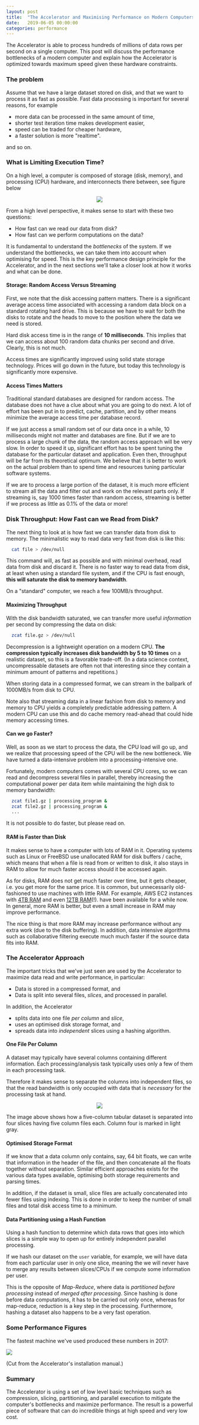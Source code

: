 ```yaml
---
layout: post
title:  "The Accelerator and Maximising Performance on Modern Computers"
date:   2019-06-05 00:00:00
categories: performance
---
```


The Accelerator is able to process hundreds of millions of data rows
per second on a single computer.  This post will discuss the
performance bottlenecks of a modern computer and explain how the
Accelerator is optimized towards maximum speed given these hardware
constraints.



### The problem

Assume that we have a large dataset stored on disk, and that we want
to process it as fast as possible.  Fast data processing is important
for several reasons, for example
  - more data can be processed in the same amount of time,
  - shorter test iteration time makes development easier,
  - speed can be traded for cheaper hardware,
  - a faster solution is more "realtime".

and so on.


### What is Limiting Execution Time?

On a high level, a computer is composed of storage (disk, memory), and
processing (CPU) hardware, and interconnects there between, see figure
below

<p align="center"><img src="{{ site.baseurl }}assets/computer.svg"> </p>

From a high level perspective, it makes sense to start with these two
questions:

 - How fast can we read our data from disk?
 - How fast can we perform computations on the data?

It is fundamental to understand the _bottlenecks_ of the system.  If
we understand the bottlenecks, we can take them into account when
optimising for speed.  This is the key performance design principle
for the Accelerator, and in the next sections we'll take a closer look
at how it works and what can be done.



#### Storage:  Random Access Versus Streaming

First, we note that the disk accessing pattern matters.  There is a
significant average access time associated with accessing a random
data block on a standard rotating hard drive.  This is because we have
to wait for both the disks to rotate and the heads to move to the
position where the data we need is stored.

Hard disk access time is in the range of **10 milliseconds**.  This
implies that we can access about 100 random data chunks per second and
drive.  Clearly, this is not much.

Access times are significantly improved using solid state storage
technology.  Prices will go down in the future, but today this
technology is significantly more expensive.



#### Access Times Matters

Traditional standard databases are designed for random access.  The
database does not have a clue about what you are going to do next.  A
lot of effort has been put in to predict, cache, partition, and by
other means minimize the average access time per database record.

If we just access a small random set of our data once in a while, 10
milliseconds might not matter and databases are fine.  But if we are
to process a large chunk of the data, the random access approach will
be very slow.  In order to speed it up, significant effort has to be
spent tuning the database for the particular dataset and application.
Even then, throughput will be far from its theoretical optimum.  We
believe that it is better to work on the actual problem than to spend
time and resources tuning particular software systems.

If we are to process a large portion of the dataset, it is much more
efficient to stream all the data and filter out and work on the
relevant parts only.  If streaming is, say 1000 times faster than
random access, streaming is better if we process as little as 0.1% of
the data or more!



### Disk Throughput:  How Fast can we Read from Disk?

The next thing to look at is how fast we can transfer data from disk
to memory.  The minimalistic way to read data very fast from disk is
like this:

```bash
  cat file > /dev/null
```

This command will, as fast as possible and with minimal overhead, read
data from disk and discard it.  There is no faster way to read data
from disk, at least when using a standard file system, and if the CPU
is fast enough, **this will saturate the disk to memory bandwidth**.

On a "standard" computer, we reach a few 100MB/s throughput.



#### Maximizing Throughput

With the disk bandwidth saturated, we can transfer more useful
_information_ per second by compressing the data on disk:

```bash
  zcat file.gz > /dev/null
```

Decompression is a lightweight operation on a modern CPU.  **The
compression typically increases disk bandwidth by 5 to 10 times** on a
realistic dataset, so this is a favorable trade-off.  (In a data
science context, uncompressable datasets are often not that
interesting since they contain a minimum amount of patterns and
repetitions.)

When storing data in a compressed format, we can stream in the
ballpark of 1000MB/s from disk to CPU.

Note also that streaming data in a linear fashion from disk to memory
and memory to CPU yields a completely predictable addressing pattern.
A modern CPU can use this and do cache memory read-ahead that could
hide memory accessing times.



#### Can we go Faster?

Well, as soon as we start to process the data, the CPU load will go
up, and we realize that processing speed of the CPU will be the new
bottleneck.  We have turned a data-intensive problem into a
processing-intensive one.

Fortunately, modern computers comes with several CPU cores, so we can
read and decompress several files in parallel, thereby increasing the
computational power per data item while maintaining the high disk to
memory bandwidth:

```bash
  zcat file1.gz | processing_program &
  zcat file2.gz | processing_program &
  ...
```

It is not possible to do faster, but please read on.



#### RAM is Faster than Disk

It makes sense to have a computer with lots of RAM in it.  Operating
systems such as Linux or FreeBSD use unallocated RAM for disk buffers
/ cache, which means that when a file is read from or written to disk,
it also stays in RAM to allow for much faster access should it be
accessed again.

As for disks, RAM does not get much faster over time, but it gets
cheaper, i.e. you get more for the same price.  It is common, but
unnecessarily old-fashioned to use machines with little RAM.  For
example, AWS EC2 instances with [4TB
RAM](https://aws.amazon.com/blogs/aws/now-available-ec2-instances-with-4-tb-of-memory/)
and even [12TB
RAM](https://aws.amazon.com/blogs/aws/now-available-amazon-ec2-high-memory-instances-with-6-9-and-12-tb-of-memory-perfect-for-sap-hana/)(!).
have been available for a while now.  In general, more RAM is better,
but even a small increase in RAM may improve performance.

The nice thing is that more RAM may increase performance without any
extra work (due to the disk buffering).  In addition, data intensive
algorithms such as collaborative filtering execute much much faster if
the source data fits into RAM.



### The Accelerator Approach

The important tricks that we've just seen are used by the Accelerator to
maximize data read and write performance, in particular:

  - Data is stored in a compressed format, and
  - Data is split into several files, _slices_, and processed in
    parallel.

In addition, the Accelerator

  - splits data into one file _per column_ and _slice_,
  - uses an optimised disk storage format, and
  - spreads data into _independent_ slices using a hashing algorithm.



#### One File Per Column

A dataset may typically have several columns containing different
information.  Each processing/analysis task typically uses only a few
of them in each processing task.

Therefore it makes sense to separate the columns into independent
files, so that the read bandwidth is only occupied with data that is
_necessary_ for the processing task at hand.

<p align="center"><img src="{{ site.baseurl }}assets/dataset.svg"> </p>

The image above shows how a five-column tabular dataset is separated
into four slices having five column files each.  Column four is marked
in light gray.



#### Optimised Storage Format

If we know that a data column only contains, say, 64 bit floats, we
can write that information in the header of the file, and then
concatenate all the floats together without separation.  Similar
efficient approaches exists for the various data types available,
optimising both storage requirements and parsing times.

In addition, if the dataset is small, slice files are actually
concatenated into fewer files using indexing.  This is done in order
to keep the number of small files and total disk access time to a
minimum.



#### Data Partitioning using a Hash Function

Using a hash function to determine which data rows that goes into
which slices is a simple way to open up for entirely independent
parallel processing.

If we hash our dataset on the `user` variable, for example, we will
have data from each particular user in only one slice, meaning the we
will never have to merge any results between slices/CPUs if we compute
some information per user.

This is the opposite of _Map-Reduce_, where data is _partitioned
before processing_ instead of _merged after processing_.  Since
hashing is done before data computations, it has to be carried out
only once, whereas for map-reduce, reduction is a key step in the
processing.  Furthermore, hashing a dataset also happens to be a very
fast operation.



### Some Performance Figures

The fastest machine we've used produced these numbers in 2017:

<p align="left"><img src="{{ site.baseurl }}assets/performance_numbers_from_installman.jpg"> </p>


(Cut from the Accelerator's installation manual.)





### Summary

The Accelerator is using a set of low level basic techniques such as
compression, slicing, partitioning, and parallel execution to mitigate
the computer's bottlenecks and maximize performance.  The result is a
powerful piece of software that can do incredible things at high speed
and very low cost.
